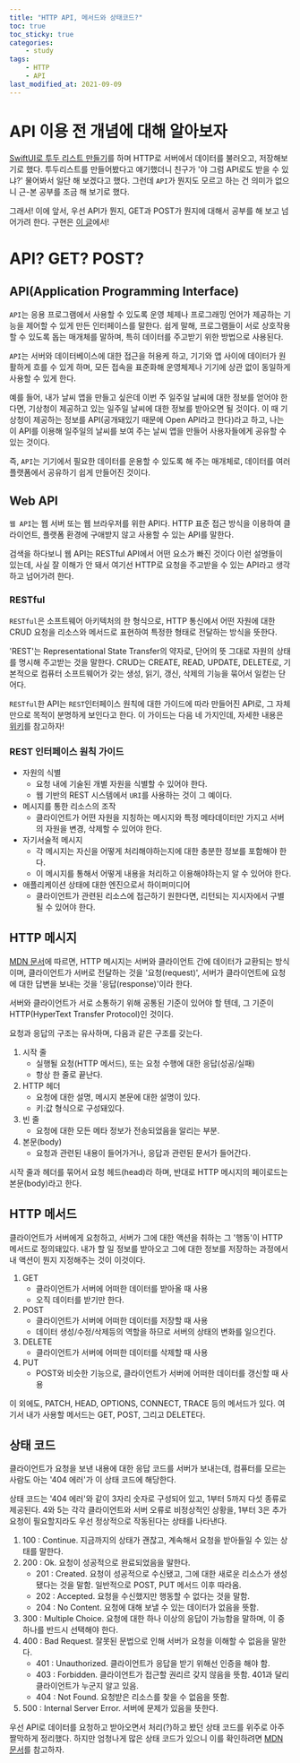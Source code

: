 ```yaml
---
title: "HTTP API, 메서드와 상태코드?"
toc: true
toc_sticky: true
categories:
    - study
tags:
    - HTTP
    - API
last_modified_at: 2021-09-09
---
```


# API 이용 전 개념에 대해 알아보자

[SwiftUI로 투두 리스트 만들기](https://2unbini.github.io/swift/swift-todolist-1)를 하며 HTTP로 서버에서 데이터를 불러오고, 저장해보기로 했다. 투두리스트를 만들어봤다고 얘기했더니 친구가 '야 그럼 API로도 받을 수 있냐?' 물어봐서 일단 해 보겠다고 했다. 그런데 `API`가 뭔지도 모르고 하는 건 의미가 없으니 근-본 공부를 조금 해 보기로 했다.

그래서! 이에 앞서, 우선 API가 뭔지, GET과 POST가 뭔지에 대해서 공부를 해 보고 넘어가려 한다. 구현은 [이 글](https://2unbini.github.io/swift/swift-todolist-6)에서!

# API? GET? POST?

## API(Application Programming Interface)

`API`는 응용 프로그램에서 사용할 수 있도록 운영 체제나 프로그래밍 언어가 제공하는 기능을 제어할 수 있게 만든 인터페이스를 말한다. 쉽게 말해, 프로그램들이 서로 상호작용할 수 있도록 돕는 매개체를 말하며, 특히 데이터를 주고받기 위한 방법으로 사용된다.

`API`는 서버와 데이터베이스에 대한 접근을 허용케 하고, 기기와 앱 사이에 데이터가 원활하게 흐를 수 있게 하며, 모든 접속을 표준화해 운영체제나 기기에 상관 없이 동일하게 사용할 수 있게 한다.

예를 들어, 내가 날씨 앱을 만들고 싶은데 이번 주 일주일 날씨에 대한 정보를 얻어야 한다면, 기상청이 제공하고 있는 일주일 날씨에 대한 정보를 받아오면 될 것이다. 이 때 기상청이 제공하는 정보를 API(공개돼있기 때문에 Open API라고 한다)라고 하고, 나는 이 API를 이용해 일주일의 날씨를 보여 주는 날씨 앱을 만들어 사용자들에게 공유할 수 있는 것이다.

즉, `API`는 기기에서 필요한 데이터를 운용할 수 있도록 해 주는 매개체로, 데이터를 여러 플랫폼에서 공유하기 쉽게 만들어진 것이다.

## Web API

`웹 API`는 웹 서버 또는 웹 브라우저를 위한 API다. HTTP 표준 접근 방식을 이용하여 클라이언트, 플랫폼 환경에 구애받지 않고 사용할 수 있는 API를 말한다.

검색을 하다보니 웹 API는 RESTful API에서 어떤 요소가 빠진 것이다 이런 설명들이 있는데, 사실 잘 이해가 안 돼서 여기선 HTTP로 요청을 주고받을 수 있는 API라고 생각하고 넘어가려 한다.

### RESTful

`RESTful`은 소프트웨어 아키텍처의 한 형식으로, HTTP 통신에서 어떤 자원에 대한 CRUD 요청을 리소스와 메서드로 표현하여 특정한 형태로 전달하는 방식을 뜻한다.

'REST'는 Representational State Transfer의 약자로, 단어의 뜻 그대로 자원의 상태를 명시해 주고받는 것을 말한다. CRUD는 CREATE, READ, UPDATE, DELETE로, 기본적으로 컴퓨터 소프트웨어가 갖는 생성, 읽기, 갱신, 삭제의 기능을 묶어서 일컫는 단어다.

`RESTful`한 API는 `REST`인터페이스 원칙에 대한 가이드에 따라 만들어진 API로, 그 자체만으로 목적이 분명하게 보인다고 한다. 이 가이드는 다음 네 가지인데, 자세한 내용은 [위키](https://ko.wikipedia.org/wiki/REST)를 참고하자!

### REST 인터페이스 원칙 가이드
- 자원의 식별
	- 요청 내에 기술된 개별 자원을 식별할 수 있어야 한다.
	- 웹 기반의 REST 시스템에서 `URI`를 사용하는 것이 그 예이다.
- 메시지를 통한 리소스의 조작
	- 클라이언트가 어떤 자원을 지칭하는 메시지와 특정 메타데이터만 가지고 서버의 자원을 변경, 삭제할 수 있어야 한다.
- 자기서술적 메시지
	- 각 메시지는 자신을 어떻게 처리해야하는지에 대한 충분한 정보를 포함해야 한다.
	- 이 메시지를 통해서 어떻게 내용을 처리하고 이용해야하는지 알 수 있어야 한다.
- 애플리케이션 상태에 대한 엔진으로서 하이퍼미디어
	- 클라이언트가 관련된 리소스에 접근하기 원한다면, 리턴되는 지시자에서 구별될 수 있어야 한다.


## HTTP 메시지

[MDN 문서](https://developer.mozilla.org/ko/docs/Web/HTTP/Messages)에 따르면, HTTP 메시지는 서버와 클라이언트 간에 데이터가 교환되는 방식이며, 클라이언트가 서버로 전달하는 것을 '요청(request)', 서버가 클라이언트에 요청에 대한 답변을 보내는 것을 '응답(response)'이라 한다.

서버와 클라이언트가 서로 소통하기 위해 공통된 기준이 있어야 할 텐데, 그 기준이 HTTP(HyperText Transfer Protocol)인 것이다.

요청과 응답의 구조는 유사하며, 다음과 같은 구조를 갖는다.

1. 시작 줄
	- 실행될 요청(HTTP 메서드), 또는 요청 수행에 대한 응답(성공/실패)
	- 항상 한 줄로 끝난다.
2. HTTP 헤더
	- 요청에 대한 설명, 메시지 본문에 대한 설명이 있다.
	- 키:값 형식으로 구성돼있다.
3. 빈 줄
	- 요청에 대한 모든 메타 정보가 전송되었음을 알리는 부분.
4. 본문(body)
	- 요청과 관련된 내용이 들어가거나, 응답과 관련된 문서가 들어간다.

시작 줄과 헤더를 묶어서 요청 헤드(head)라 하며, 반대로 HTTP 메시지의 페이로드는 본문(body)라고 한다.

## HTTP 메서드

클라이언트가 서버에게 요청하고, 서버가 그에 대한 액션을 취하는 그 '행동'이 HTTP 메서드로 정의돼있다. 내가 할 일 정보를 받아오고 그에 대한 정보를 저장하는 과정에서 내 액션이 뭔지 지정해주는 것이 이것이다.

1. GET
	- 클라이언트가 서버에 어떠한 데이터를 받아올 때 사용
	- 오직 데이터를 받기만 한다.
2. POST
	- 클라이언트가 서버에 어떠한 데이터를 저장할 때 사용
	- 데이터 생성/수정/삭제등의 역할을 하므로 서버의 상태의 변화를 일으킨다.
3. DELETE
	- 클라이언트가 서버에 어떠한 데이터를 삭제할 때 사용
4. PUT
	- POST와 비슷한 기능으로, 클라이언트가 서버에 어떠한 데이터를 갱신할 때 사용

이 외에도, PATCH, HEAD, OPTIONS, CONNECT, TRACE 등의 메서드가 있다. 여기서 내가 사용할 메서드는 GET, POST, 그리고 DELETE다.

## 상태 코드

클라이언트가 요청을 보낸 내용에 대한 응답 코드를 서버가 보내는데, 컴퓨터를 모르는 사람도 아는 '404 에러'가 이 상태 코드에 해당한다.

상태 코드는 '404 에러'와 같이 3자리 숫자로 구성되어 있고, 1부터 5까지 다섯 종류로 제공된다. 4와 5는 각각 클라이언트와 서버 오류로 비정상적인 상황을, 1부터 3은 추가 요청이 필요할지라도 우선 정상적으로 작동된다는 상태를 나타낸다.

1. 100 : Continue. 지금까지의 상태가 괜찮고, 계속해서 요청을 받아들일 수 있는 상태를 말한다.
2. 200 : Ok. 요청이 성공적으로 완료되었음을 말한다.
	- 201 : Created. 요청이 성공적으로 수신됐고, 그에 대한 새로운 리소스가 생성됐다는 것을 말함. 일반적으로 POST, PUT 메서드 이후 따라옴.
	- 202 : Accepted. 요청을 수신했지만 행동할 수 없다는 것을 말함.
	- 204 : No Content. 요청에 대해 보낼 수 있는 데이터가 없음을 뜻함.
3. 300 : Multiple Choice. 요청에 대한 하나 이상의 응답이 가능함을 말하며, 이 중 하나를 반드시 선택해야 한다.
4. 400 : Bad Request. 잘못된 문법으로 인해 서버가 요청을 이해할 수 없음을 말한다.
	- 401 : Unauthorized. 클라이언트가 응답을 받기 위해선 인증을 해야 함.
	- 403 : Forbidden. 클라이언트가 접근할 권리르 갖지 않음을 뜻함. 401과 달리 클라이언트가 누군지 알고 있음.
	- 404 : Not Found. 요청받은 리소스를 찾을 수 없음을 뜻함.
5. 500 : Internal Server Error. 서버에 문제가 있음을 뜻한다.

우선 API로 데이터를 요청하고 받아오면서 처리(?)하고 봤던 상태 코드를 위주로 아주 짤막하게 정리했다. 하지만 엄청나게 많은 상태 코드가 있으니 이를 확인하려면 [MDN 문서](https://developer.mozilla.org/ko/docs/Web/HTTP/Status)를 참고하자.

